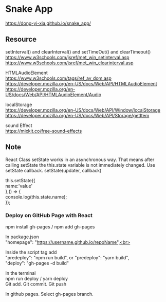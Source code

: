 # Snake App
https://dong-yi-xia.github.io/snake_app/

## Resource
setInterval() and clearInterval() and setTimeOut() and clearTimeout()
https://www.w3schools.com/jsref/met_win_setinterval.asp 
https://www.w3schools.com/jsref/met_win_clearinterval.asp

HTMLAudioElement<br>
https://www.w3schools.com/tags/ref_av_dom.asp
https://developer.mozilla.org/en-US/docs/Web/API/HTMLAudioElement
https://developer.mozilla.org/en-US/docs/Web/API/HTMLAudioElement/Audio

localStorage<br>
https://developer.mozilla.org/en-US/docs/Web/API/Window/localStorage
https://developer.mozilla.org/en-US/docs/Web/API/Storage/getItem

sound Effect<br>
https://mixkit.co/free-sound-effects


## Note
React Class
setState works in an asynchronous way. That means after calling setState the this.state variable is not immediately changed. Use setState callback.  setState(updater, callback)

this.setState({ <br>
    name:'value'  <br>
},() => { <br>
    console.log(this.state.name); <br>
}); <br>

### Deploy on GitHub Page with React
npm install gh-pages / npm add gh-pages<br>

In package.json<br>
"homepage": "https://username.github.io/repoName",<br>

Inside the script tag add<br>
"predeploy": "npm run build", or "predeploy": "yarn build",<br>
"deploy": "gh-pages -d build"<br>

In the terminal<br>
npm run deploy / yarn deploy<br>
Git add. Git commit. Git push<br>

In github pages. Select gh-pages branch.<br>